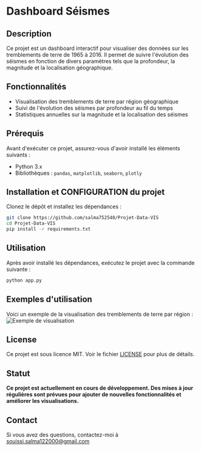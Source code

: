 #  Dashboard Séismes

## Description
Ce projet est un dashboard interactif pour visualiser des données sur les tremblements de terre de 1965 à 2016. Il permet de suivre l'évolution des séismes en fonction de divers paramètres tels que la profondeur, la magnitude et la localisation géographique.
## Fonctionnalités
- Visualisation des tremblements de terre par région géographique
- Suivi de l'évolution des séismes par profondeur au fil du temps
- Statistiques annuelles sur la magnitude et la localisation des séismes
## Prérequis
Avant d'exécuter ce projet, assurez-vous d'avoir installé les éléments suivants :
- Python 3.x
- Bibliothèques : `pandas`, `matplotlib`, `seaborn`, `plotly`
## Installation et CONFIGURATION du projet 
Clonez le dépôt et installez les dépendances :
```bash
git clone https://github.com/salma752540/Projet-Data-VIS
cd Projet-Data-VIS
pip install -r requirements.txt
````
## Utilisation
Après avoir installé les dépendances, exécutez le projet avec la commande suivante :
```bash
python app.py
````
## Exemples d'utilisation
Voici un exemple de la visualisation des tremblements de terre par région :
![Exemple de visualisation](dash2.PNG)
## License
Ce projet est sous licence MIT. Voir le fichier [LICENSE](License) pour plus de détails.
## Statut

**Ce projet est actuellement en cours de développement. Des mises à jour régulières sont prévues pour ajouter de nouvelles fonctionnalités et améliorer les visualisations.**

## Contact
Si vous avez des questions, contactez-moi à [souissi.salma122000@gmail.com](souissi.salma122000@gmail.com) 


